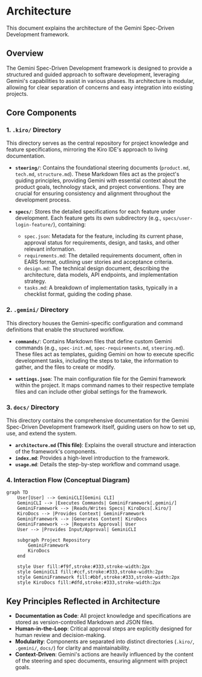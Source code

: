 # Architecture

This document explains the architecture of the Gemini Spec-Driven Development framework.

## Overview

The Gemini Spec-Driven Development framework is designed to provide a structured and guided approach to software development, leveraging Gemini's capabilities to assist in various phases. Its architecture is modular, allowing for clear separation of concerns and easy integration into existing projects.

## Core Components

### 1. `.kiro/` Directory

This directory serves as the central repository for project knowledge and feature specifications, mirroring the Kiro IDE's approach to living documentation.

-   **`steering/`**: Contains the foundational steering documents (`product.md`, `tech.md`, `structure.md`). These Markdown files act as the project's guiding principles, providing Gemini with essential context about the product goals, technology stack, and project conventions. They are crucial for ensuring consistency and alignment throughout the development process.

-   **`specs/`**: Stores the detailed specifications for each feature under development. Each feature gets its own subdirectory (e.g., `specs/user-login-feature/`), containing:
    -   `spec.json`: Metadata for the feature, including its current phase, approval status for requirements, design, and tasks, and other relevant information.
    -   `requirements.md`: The detailed requirements document, often in EARS format, outlining user stories and acceptance criteria.
    -   `design.md`: The technical design document, describing the architecture, data models, API endpoints, and implementation strategy.
    -   `tasks.md`: A breakdown of implementation tasks, typically in a checklist format, guiding the coding phase.

### 2. `.gemini/` Directory

This directory houses the Gemini-specific configuration and command definitions that enable the structured workflow.

-   **`commands/`**: Contains Markdown files that define custom Gemini commands (e.g., `spec-init.md`, `spec-requirements.md`, `steering.md`). These files act as templates, guiding Gemini on how to execute specific development tasks, including the steps to take, the information to gather, and the files to create or modify.

-   **`settings.json`**: The main configuration file for the Gemini framework within the project. It maps command names to their respective template files and can include other global settings for the framework.

### 3. `docs/` Directory

This directory contains the comprehensive documentation for the Gemini Spec-Driven Development framework itself, guiding users on how to set up, use, and extend the system.

-   **`architecture.md` (This file)**: Explains the overall structure and interaction of the framework's components.
-   **`index.md`**: Provides a high-level introduction to the framework.
-   **`usage.md`**: Details the step-by-step workflow and command usage.

### 4. Interaction Flow (Conceptual Diagram)

```mermaid
graph TD
    User[User] --> GeminiCLI[Gemini CLI]
    GeminiCLI --> |Executes Commands| GeminiFramework[.gemini/]
    GeminiFramework --> |Reads/Writes Specs| KiroDocs[.kiro/]
    KiroDocs --> |Provides Context| GeminiFramework
    GeminiFramework --> |Generates Content| KiroDocs
    GeminiFramework --> |Requests Approval| User
    User --> |Provides Input/Approval| GeminiCLI

    subgraph Project Repository
        GeminiFramework
        KiroDocs
    end

    style User fill:#f9f,stroke:#333,stroke-width:2px
    style GeminiCLI fill:#ccf,stroke:#333,stroke-width:2px
    style GeminiFramework fill:#bbf,stroke:#333,stroke-width:2px
    style KiroDocs fill:#dfd,stroke:#333,stroke-width:2px
```

## Key Principles Reflected in Architecture

-   **Documentation as Code**: All project knowledge and specifications are stored as version-controlled Markdown and JSON files.
-   **Human-in-the-Loop**: Critical approval steps are explicitly designed for human review and decision-making.
-   **Modularity**: Components are separated into distinct directories (`.kiro/`, `.gemini/`, `docs/`) for clarity and maintainability.
-   **Context-Driven**: Gemini's actions are heavily influenced by the content of the steering and spec documents, ensuring alignment with project goals.
